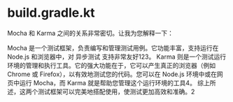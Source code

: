 # build.gradle.kt 


Mocha 和 Karma 之间的关系非常密切。让我为您解释一下：

Mocha 是一个测试框架，负责编写和管理测试用例。它功能丰富，支持运行在 Node.js 和浏览器中，对 异步测试 支持非常友好123。
Karma 则是一个测试运行环境的管理和执行工具。它的强大功能在于，它可以产生真正的浏览器（例如 Chrome 或 Firefox），以有效地测试您的代码。您可以在 Node.js 环境中或在网页中运行 Mocha，而 Karma 就是帮助您管理这个运行环境的工具4。
综上所述，这两个测试框架可以完美地搭配使用，使测试更加高效和准确。2

